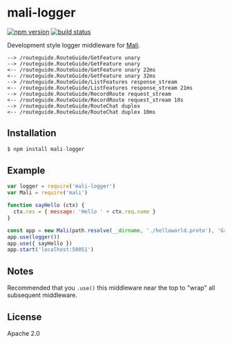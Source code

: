 
# mali-logger

[![npm version](https://img.shields.io/npm/v/mali-logger.svg?style=flat-square)](https://www.npmjs.com/package/mali-logger)
[![build status](https://img.shields.io/travis/malijs/logger/master.svg?style=flat-square)](https://travis-ci.org/malijs/logger)

Development style logger middleware for [Mali](https://github.com/malijs/mali).

```
--> /routeguide.RouteGuide/GetFeature unary
--> /routeguide.RouteGuide/GetFeature unary
<-- /routeguide.RouteGuide/GetFeature unary 22ms
<-- /routeguide.RouteGuide/GetFeature unary 32ms
--> /routeguide.RouteGuide/ListFeatures response_stream
<-- /routeguide.RouteGuide/ListFeatures response_stream 21ms
--> /routeguide.RouteGuide/RecordRoute request_stream
<-- /routeguide.RouteGuide/RecordRoute request_stream 10s
--> /routeguide.RouteGuide/RouteChat duplex
<-- /routeguide.RouteGuide/RouteChat duplex 10ms
```

## Installation

```js
$ npm install mali-logger
```

## Example

```js
var logger = require('mali-logger')
var Mali = require('mali')

function sayHello (ctx) {
  ctx.res = { message: 'Hello ' + ctx.req.name }
}

const app = new Mali(path.resolve(__dirname, './helloworld.proto'), 'Greeter')
app.use(logger())
app.use({ sayHello })
app.start('localhost:50051')
```

## Notes

Recommended that you `.use()` this middleware near the top
to "wrap" all subsequent middleware.

## License

Apache 2.0
